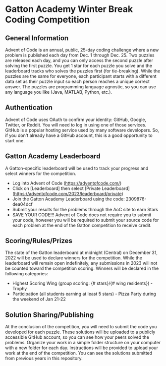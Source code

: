 # Gatton Academy Winter Break Coding Competition

## General Information

Advent of Code is an annual, public, 25-day coding challenge where a new problem is published each day from Dec. 1 through Dec. 25.  Two puzzles are released each day, and you can only access the second puzzle after solving the first puzzle.  You get 1 star for each puzzle you solve and the leaderboard tracks who solves the puzzles first (for tie-breaking).  While the puzzles are the same for everyone, each participant starts with a different data set as their puzzle input so each person reaches a unique correct answer.  The puzzles are programming language agnostic, so you can use any language you like (Java, MATLAB, Python, etc.).

## Authentication

Advent of Code uses OAuth to confirm your identity: GitHub, Google, Twitter, or Reddit.  You will need to log in using one of those services.  GitHub is a popular hosting service used by many software developers.  So, if you don't already have a GitHub account, this is a good opportunity to start one.

## Gatton Academy Leaderboard

A Gatton-specific leaderboard will be used to track your progress and select winners for the competition. 

* Log into Advent of Code (https://adventofcode.com/)
* Click on [Leaderboard] then select [Private Leaderboard] (https://adventofcode.com/2023/leaderboard/private)
* Join the Gatton Academy Leaderboard using the code:  2309876-dea04dcf
* Submit your results for the problems through the AoC site to earn Stars
* SAVE YOUR CODE!!!  Advent of Code does not require you to submit your code, however you will be required to submit your source code for each problem at the end of the Gatton competition to receive credit. 

## Scoring/Rules/Prizes

The state of the Gatton leaderboard at midnight (Central) on December 31, 2022 will be used to declare winners for the competition.  While the leaderboard will remain open indefinitely, any submissions in 2023 will not be counted toward the competition scoring. Winners will be declared in the following categories:

* Highest Scoring Wing (group scoring: {# stars}/{# wing residents}) - Trophy
* Participation (all students earning at least 5 stars) - Pizza Party during the weekend of Jan 21-22

## Solution Sharing/Publishing

At the conclusion of the competition, you will need to submit the code you developed for each puzzle.  These solutions will be uploaded to a publicly accessible GitHub account, so you can see how your peers solved the problems.  Organize your work in a simple folder structure on your computer with a new folder for each day.  Instructions will be provided to upload your work at the end of the competition.
You can see the solutions submitted from previous years in this repository.
